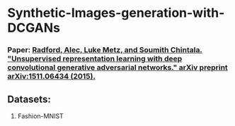 # Synthetic-Images-generation-with-DCGANs
<h3>Paper: <a href='https://arxiv.org/abs/1511.06434'>Radford, Alec, Luke Metz, and Soumith Chintala. "Unsupervised representation learning with deep convolutional generative adversarial networks." arXiv preprint arXiv:1511.06434 (2015).<a/></h3>

<h2>Datasets:</h2>
<ol>
  <li>Fashion-MNIST</li>
</ol>
